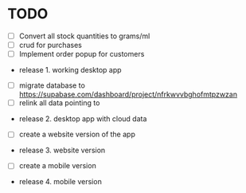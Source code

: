 # TODO

- [ ] Convert all stock quantities to grams/ml
- [ ] crud for purchases
- [ ] Implement order popup for customers
- release 1. working desktop app
- [ ] migrate database to https://supabase.com/dashboard/project/nfrkwvvbghofmtpzwzan
- [ ] relink all data pointing to 
- release 2. desktop app with cloud data
- [ ] create a website version of the app
- release 3. website version
- [ ] create a mobile version
- release 4. mobile version
